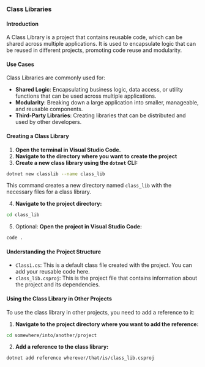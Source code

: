 ### Class Libraries

#### Introduction
A Class Library is a project that contains reusable code, which can be shared across multiple applications. It is used to encapsulate logic that can be reused in different projects, promoting code reuse and modularity.

#### Use Cases
Class Libraries are commonly used for:
- **Shared Logic**: Encapsulating business logic, data access, or utility functions that can be used across multiple applications.
- **Modularity**: Breaking down a large application into smaller, manageable, and reusable components.
- **Third-Party Libraries**: Creating libraries that can be distributed and used by other developers.

#### Creating a Class Library

1. **Open the terminal in Visual Studio Code.**
2. **Navigate to the directory where you want to create the project**
3. **Create a new class library using the `dotnet` CLI:**

```sh
dotnet new classlib --name class_lib
```

This command creates a new directory named `class_lib` with the necessary files for a class library.

4. **Navigate to the project directory:**

```sh
cd class_lib
```

5. Optional: **Open the project in Visual Studio Code:**

```sh
code .
```

#### Understanding the Project Structure
- `Class1.cs`: This is a default class file created with the project. You can add your reusable code here.
- `class_lib.csproj`: This is the project file that contains information about the project and its dependencies.

#### Using the Class Library in Other Projects
To use the class library in other projects, you need to add a reference to it:
1. **Navigate to the project directory where you want to add the reference:**

```sh
cd somewhere/into/another/project
```

2. **Add a reference to the class library:**
```sh
dotnet add reference wherever/that/is/class_lib.csproj
```